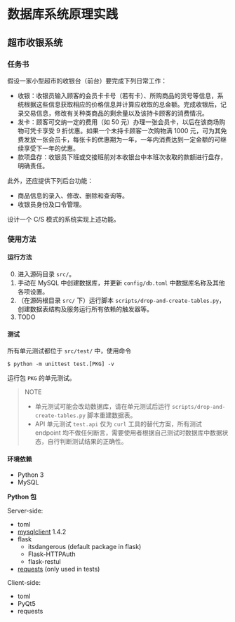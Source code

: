 # 数据库系统原理实践

## 超市收银系统

### 任务书

假设一家小型超市的收银台（前台）要完成下列日常工作：

- 收银：收银员输入顾客的会员卡卡号（若有卡）、所购商品的货号等信息，系统根据这些信息获取相应的价格信息并计算应收取的总金额。完成收银后，记录交易信息，修改有关种类商品的剩余量以及该持卡顾客的消费情况。
- 发卡：顾客可交纳一定的费用（如 50 元）办理一张会员卡，以后在该商场购物可凭卡享受 9 折优惠。如果一个未持卡顾客一次购物满 1000 元，可为其免费发放一张会员卡，每张卡的优惠期为一年，一年内消费达到一定金额的可继续享受下一年的优惠。
- 款项盘存：收银员下班或交接班前对本收银台中本班次收取的款额进行盘存，明确责任。

此外，还应提供下列后台功能：

- 商品信息的录入、修改、删除和查询等。
- 收银员身份及口令管理。

设计一个 C/S 模式的系统实现上述功能。

### 使用方法

#### 运行方法

0. 进入源码目录 `src/`。
1. 手动在 MySQL 中创建数据库，并更新 `config/db.toml` 中数据库名称及其他各项设置。
2. （在源码根目录 `src/` 下）运行脚本 `scripts/drop-and-create-tables.py`，创建数据表结构及服务运行所有依赖的触发器等。
3. TODO

#### 测试

所有单元测试都位于 `src/test/` 中，使用命令

```console
$ python -m unittest test.[PKG] -v
```

运行包 `PKG` 的单元测试。

> NOTE
>
> - 单元测试可能会改动数据库，请在单元测试后运行 `scripts/drop-and-create-tables.py` 脚本重建数据表。
> - API 单元测试 `test.api` 仅为 `curl` 工具的替代方案，所有测试 endpoint 均不做任何断言，需要使用者根据自己测试时数据库中数据状态，自行判断测试结果的正确性。

#### 环境依赖

- Python 3
- MySQL

__Python 包__

Server-side:

- toml
- [mysqlclient](https://github.com/PyMySQL/mysqlclient-python) 1.4.2
- flask
    - itsdangerous (default package in flask)
    - Flask-HTTPAuth
    - flask-restul
- [requests](https://2.python-requests.org/en/master/) (only used in tests)

Client-side:

- toml
- PyQt5
- requests
